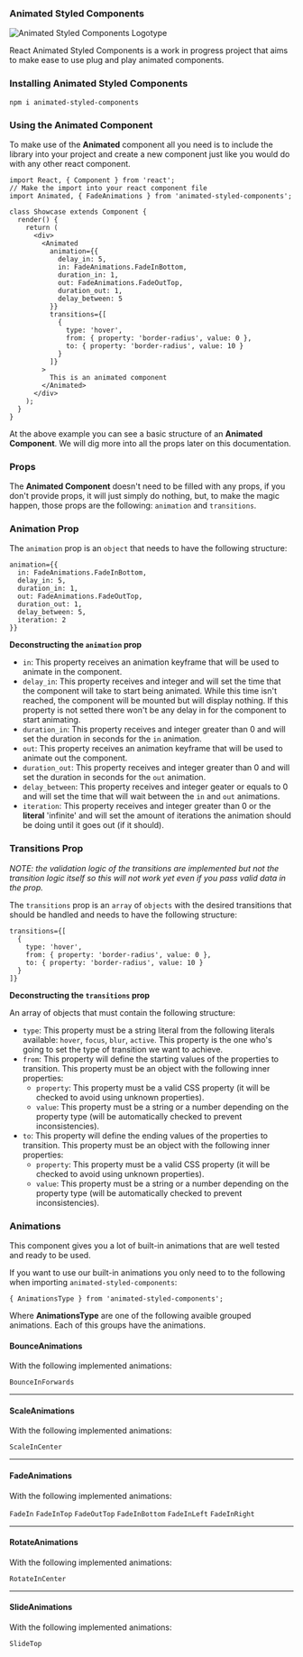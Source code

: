 ### Animated Styled Components

![Animated Styled Components Logotype](https://raw.githubusercontent.com/alexvcasillas/animated-styled-components/master/logotype/animated-styled-components-logo.jpg)

React Animated Styled Components is a work in progress project that aims to make 
ease to use plug and play animated components.

### Installing Animated Styled Components

`npm i animated-styled-components`

### Using the Animated Component

To make use of the **Animated** component all you need is to include the library into your project and create a new component just like you would do with any other react component.

```
import React, { Component } from 'react';
// Make the import into your react component file
import Animated, { FadeAnimations } from 'animated-styled-components';

class Showcase extends Component {
  render() {
    return (
      <div>
        <Animated
          animation={{
            delay_in: 5,
            in: FadeAnimations.FadeInBottom,
            duration_in: 1,
            out: FadeAnimations.FadeOutTop,
            duration_out: 1,
            delay_between: 5
          }}
          transitions={[
            {
              type: 'hover',
              from: { property: 'border-radius', value: 0 },
              to: { property: 'border-radius', value: 10 }
            }
          ]}
        >
          This is an animated component
        </Animated>
      </div>
    );
  }
}

```

At the above example you can see a basic structure of an **Animated Component**. We will dig more into all the props later on this documentation.

### Props

The **Animated Component** doesn't need to be filled with any props, if you don't provide props, it will just simply do nothing, but, to make the magic happen, those props are the following: `animation` and `transitions`.

### Animation Prop

The `animation` prop is an `object` that needs to have the following structure:

```
animation={{
  in: FadeAnimations.FadeInBottom,
  delay_in: 5,
  duration_in: 1,
  out: FadeAnimations.FadeOutTop,
  duration_out: 1,
  delay_between: 5,
  iteration: 2
}}
```

**Deconstructing the `animation` prop**

* `in`: This property receives an animation keyframe that will be used to animate in the component.
* `delay_in`: This property receives and integer and will set the time that the component will take to start being animated. While this time isn't reached, the component will be mounted but will display nothing. If this property is not setted there won't be any delay in for the component to start animating.
* `duration_in`:  This property receives and integer greater than 0 and will set the duration in seconds for the `in` animation.
* `out`: This property receives an animation keyframe that will be used to animate out the component.
* `duration_out`: This property receives and integer greater than 0 and will set the duration in seconds for the `out` animation.
* `delay_between`: This property receives and integer geater or equals to 0 and will set the time that will wait between the `in` and `out` animations.
* `iteration`: This property receives and integer greater than 0 or the **literal** 'infinite' and will set the amount of iterations the animation should be doing until it goes out (if it should).

### Transitions Prop

*NOTE: the validation logic of the transitions are implemented but not the transition logic itself so this will not work yet even if you pass valid data in the prop.*

The `transitions` prop is an `array` of `objects` with the desired transitions that should be handled and needs to have the following structure:

```
transitions={[
  {
    type: 'hover',
    from: { property: 'border-radius', value: 0 },
    to: { property: 'border-radius', value: 10 }
  }
]}
```

**Deconstructing the `transitions` prop**

An array of objects that must contain the following structure:

* `type`: This property must be a string literal from the following literals available: `hover`, `focus`, `blur`, `active`. This property is the one who's going to set the type of transition we want to achieve.
* `from`: This property will define the starting values of the properties to transition. This property must be an object with the following inner properties:
  * `property`: This property must be a valid CSS property (it will be checked to avoid using unknown properties).
  * `value`: This property must be a string or a number depending on the property type (will be automatically checked to prevent inconsistencies).
* `to`: This property will define the ending values of the properties to transition. This property must be an object with the following inner properties:
  * `property`: This property must be a valid CSS property (it will be checked to avoid using unknown properties).
  * `value`: This property must be a string or a number depending on the property type (will be automatically checked to prevent inconsistencies).


### Animations

This component gives you a lot of built-in animations that are well tested and ready to be used.

If you want to use our built-in animations you only need to to the following when importing `animated-styled-components`:

`{ AnimationsType } from 'animated-styled-components';`

Where **AnimationsType** are one of the following avaible grouped animations. Each of this groups have the animations.

#### BounceAnimations

With the following implemented animations:

`BounceInForwards`

---

#### ScaleAnimations

With the following implemented animations:

`ScaleInCenter`

---

#### FadeAnimations

With the following implemented animations:

`FadeIn`
`FadeInTop`
`FadeOutTop`
`FadeInBottom`
`FadeInLeft`
`FadeInRight`

---

#### RotateAnimations

With the following implemented animations:

`RotateInCenter`

---

#### SlideAnimations

With the following implemented animations:

`SlideTop`